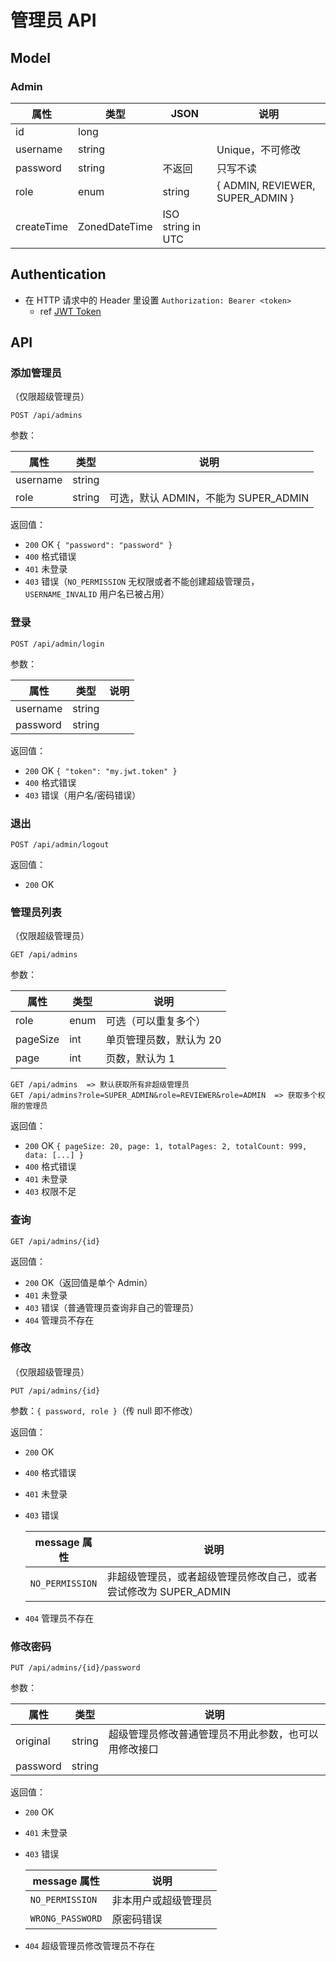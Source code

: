# 管理员 API


## Model

### Admin

| 属性       | 类型          | JSON              | 说明                             |
| ---------- | ------------- | ----------------- | -------------------------------- |
| id         | long          |                   |                                  |
| username   | string        |                   | Unique，不可修改                 |
| password   | string        | 不返回            | 只写不读                         |
| role       | enum          | string            | { ADMIN, REVIEWER, SUPER_ADMIN } |
| createTime | ZonedDateTime | ISO string in UTC |                                  |

## Authentication


- 在 HTTP 请求中的 Header 里设置 `Authorization: Bearer <token>`
  - ref [JWT Token](https://jwt.io/introduction)

## API

### 添加管理员

（仅限超级管理员）

```
POST /api/admins
```

参数：

| 属性     | 类型   | 说明                                 |
| -------- | ------ | ------------------------------------ |
| username | string |                                      |
| role     | string | 可选，默认 ADMIN，不能为 SUPER_ADMIN |

返回值：

- `200` OK `{ "password": "password" }`
- `400` 格式错误
- `401` 未登录
- `403` 错误（`NO_PERMISSION` 无权限或者不能创建超级管理员，`USERNAME_INVALID` 用户名已被占用）

### 登录

```
POST /api/admin/login
```

参数：

| 属性     | 类型   | 说明 |
| -------- | ------ | ---- |
| username | string |      |
| password | string |      |

返回值：

- `200` OK `{ "token": "my.jwt.token" }`
- `400` 格式错误
- `403` 错误（用户名/密码错误）

### 退出

```
POST /api/admin/logout
```

返回值：

- `200` OK

### 管理员列表

（仅限超级管理员）

```
GET /api/admins
```

参数：

| 属性     | 类型 | 说明                    |
| -------- | ---- | ----------------------- |
| role     | enum | 可选（可以重复多个）    |
| pageSize | int  | 单页管理员数，默认为 20 |
| page     | int  | 页数，默认为 1          |

```
GET /api/admins  => 默认获取所有非超级管理员
GET /api/admins?role=SUPER_ADMIN&role=REVIEWER&role=ADMIN  => 获取多个权限的管理员
```

返回值：

- `200` OK `{ pageSize: 20, page: 1, totalPages: 2, totalCount: 999, data: [...] }`
- `400` 格式错误
- `401` 未登录
- `403` 权限不足

### 查询

```
GET /api/admins/{id}
```

返回值：

- `200` OK（返回值是单个 Admin）
- `401` 未登录
- `403` 错误（普通管理员查询非自己的管理员）
- `404` 管理员不存在

### 修改

（仅限超级管理员）

```
PUT /api/admins/{id}
```

参数：`{ password, role }`（传 null 即不修改）

返回值：

- `200` OK

- `400` 格式错误

- `401` 未登录

- `403` 错误

  | message 属性    | 说明                                                         |
  | --------------- | ------------------------------------------------------------ |
  | `NO_PERMISSION` | 非超级管理员，或者超级管理员修改自己，或者尝试修改为 SUPER_ADMIN |
  
- `404` 管理员不存在

### 修改密码

```
PUT /api/admins/{id}/password
```

参数：

| 属性     | 类型   | 说明                                                 |
| -------- | ------ | ---------------------------------------------------- |
| original | string | 超级管理员修改普通管理员不用此参数，也可以用修改接口 |
| password | string |                                                      |

返回值：

- `200` OK
- `401` 未登录
- `403` 错误
  
  | message 属性     | 说明                 |
  | ---------------- | -------------------- |
  | `NO_PERMISSION`  | 非本用户或超级管理员 |
  | `WRONG_PASSWORD` | 原密码错误           |
- `404` 超级管理员修改管理员不存在
